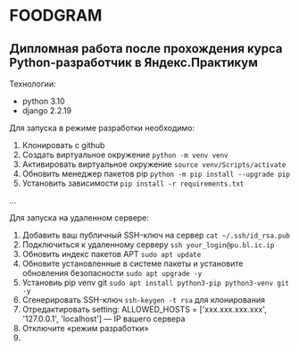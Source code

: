 # FOODGRAM
## Дипломная работа после прохождения курса Python-разработчик в Яндекс.Практикум

Технологии:

* python 3.10
* django 2.2.19

Для запуска в режиме разработки необходимо:

1. Клонировать с github
2. Создать виртуальное окружение  `python -m venv venv`
3. Активировать виртуальное окружение `source venv/Scripts/activate`
4. Обновить менеджер пакетов pip `python -m pip install --upgrade pip`
5. Установить зависимости `pip install -r requirements.txt`

...

Для запуска на удаленном сервере:
1. Добавить ваш публичный SSH-ключ на сервер `cat ~/.ssh/id_rsa.pub`
2. Подключиться к удаленному серверу `ssh your_login@pu.bl.ic.ip`
3. Обновить индекс пакетов APT `sudo apt update`
4. Обновите установленные в системе пакеты и установите обновления безопасности `sudo apt upgrade -y `
5. Установиь pip venv git `sudo apt install python3-pip python3-venv git -y`
6. Сгенерировать SSH-ключ `ssh-keygen -t rsa` для клонирования
7. Отредактировать setting: ALLOWED_HOSTS = ['xxx.xxx.xxx.xxx', '127.0.0.1', 'localhost'] — IP вашего сервера
8. Отключите «режим разработки»
9. 
